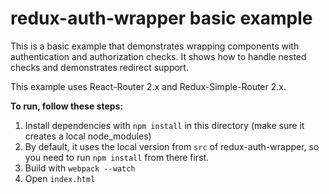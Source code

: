 redux-auth-wrapper basic example
=================================

This is a basic example that demonstrates wrapping components
with authentication and authorization checks. It shows how to handle
nested checks and demonstrates redirect support.

This example uses React-Router 2.x and Redux-Simple-Router 2.x.

**To run, follow these steps:**

1. Install dependencies with `npm install` in this directory (make sure it creates a local node_modules)
2. By default, it uses the local version from `src` of redux-auth-wrapper, so you need to run `npm install` from there first.
3. Build with `webpack --watch`
4. Open `index.html`
